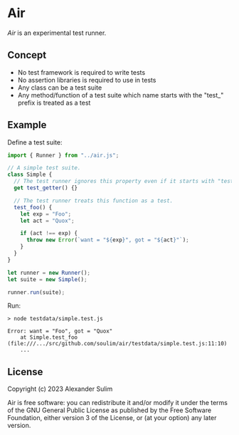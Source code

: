 # Air

_Air_ is an experimental test runner.

## Concept

- No test framework is required to write tests
- No assertion libraries is required to use in tests
- Any class can be a test suite
- Any method/function of a test suite which name starts with the "test_" prefix
  is treated as a test

## Example

Define a test suite:

```javascript
import { Runner } from "../air.js";

// A simple test suite.
class Simple {
  // The test runner ignores this property even if it starts with "test_".
  get test_getter() {}

  // The test runner treats this function as a test.
  test_foo() {
    let exp = "Foo";
    let act = "Quox";

    if (act !== exp) {
      throw new Error(`want = "${exp}", got = "${act}"`);
    }
  }
}

let runner = new Runner();
let suite = new Simple();

runner.run(suite);
```

Run:

```shell
> node testdata/simple.test.js

Error: want = "Foo", got = "Quox"
    at Simple.test_foo (file:///.../src/github.com/soulim/air/testdata/simple.test.js:11:10)
    ...
```

## License

Copyright (c) 2023 Alexander Sulim

Air is free software: you can redistribute it and/or modify it under the terms
of the GNU General Public License as published by the Free Software Foundation,
either version 3 of the License, or (at your option) any later version.

